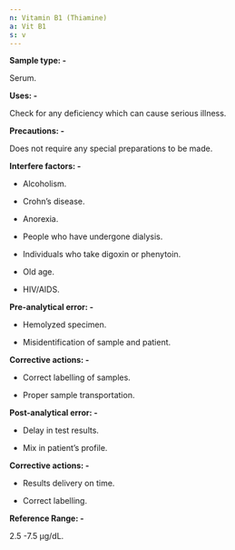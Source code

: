 ```yaml
---
n: Vitamin B1 (Thiamine)
a: Vit B1
s: v
---
```



__Sample type: -__

Serum.

__Uses: -__

Check for any deficiency which can cause serious illness.

__Precautions: -__

Does not require any special preparations to be made.

__Interfere factors: -__

- Alcoholism.

- Crohn’s disease.

- Anorexia.

- People who have undergone dialysis.

- Individuals who take digoxin or phenytoin.

- Old age.

- HIV/AIDS.

__Pre-analytical error: -__

- Hemolyzed specimen.

- Misidentification of sample and patient.

__Corrective actions: -__

- Correct labelling of samples.

- Proper sample transportation.

__Post-analytical error: -__

- Delay in test results.

- Mix in patient’s profile.


__Corrective actions: -__

- Results delivery on time.

- Correct labelling.

__Reference Range: -__

2.5 -7.5 μg/dL.